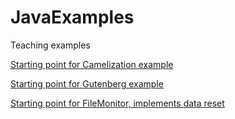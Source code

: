 # JavaExamples
Teaching examples

<a href="https://gitpod.io/#https://github.com/djna/JavaExamples/tree/Camelize" >
    <p>Starting point for Camelization example</p>
</a>

<a href="https://gitpod.io/#https://github.com/djna/JavaExamples/tree/Gutenberg" >
    <p>Starting point for Gutenberg example</p>
</a>

<a href="https://gitpod.io/#https://github.com/djna/JavaExamples/tree/FileMonitor" >
    <p>Starting point for FileMonitor, implements data reset</p>
</a>
